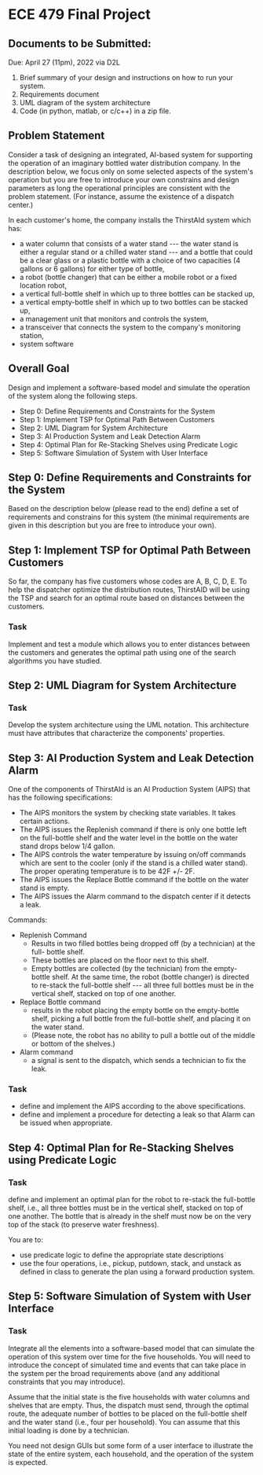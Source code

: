 # ECE 479 Final Project

## Documents to be Submitted:

Due: April 27 (11pm), 2022 via D2L
1. Brief summary of your design and instructions on how to run your system.
2. Requirements document
3. UML diagram of the system architecture
4. Code (in python, matlab, or c/c++) in a zip file.

## Problem Statement

Consider a task of designing an integrated, AI-based system for supporting the
operation of an imaginary bottled water distribution company. In the
description below, we focus only on some selected aspects of the system's
operation but you are free to introduce your own constrains and design
parameters as long the operational principles are consistent with the problem
statement. (For instance, assume the existence of a dispatch center.)

In each customer's home, the company installs the ThirstAId system which has:
* a water column that consists of a water stand --- the water stand is either a
    regular stand or a chilled water stand --- and a bottle that could be a
    clear glass or a plastic bottle with a choice of two capacities (4 gallons
    or 6 gallons) for either type of bottle,
* a robot (bottle changer) that can be either a mobile robot or a fixed
    location robot,
* a vertical full-bottle shelf in which up to three bottles can be stacked up,
* a vertical empty-bottle shelf in which up to two bottles can be stacked up,
* a management unit that monitors and controls the system,
* a transceiver that connects the system to the company's monitoring station,
* system software

## Overall Goal

Design and implement a software-based model and simulate the operation of the
system along the following steps.

* Step 0: Define Requirements and Constraints for the System
* Step 1: Implement TSP for Optimal Path Between Customers
* Step 2: UML Diagram for System Architecture
* Step 3: AI Production System and Leak Detection Alarm
* Step 4: Optimal Plan for Re-Stacking Shelves using Predicate Logic
* Step 5: Software Simulation of System with User Interface

## Step 0: Define Requirements and Constraints for the System

Based on the description below (please read to the end) define a set of
requirements and constrains for this system (the minimal requirements are given
in this description but you are free to introduce your own).

## Step 1: Implement TSP for Optimal Path Between Customers

So far, the company has five customers whose codes are A, B, C, D, E. To help
the dispatcher optimize the distribution routes, ThirstAID will be using the
TSP and search for an optimal route based on distances between the customers.

### Task

Implement and test a module which allows you to enter distances between the
customers and generates the optimal path using one of the search algorithms you
have studied.

## Step 2: UML Diagram for System Architecture

### Task

Develop the system architecture using the UML notation. This architecture must
have attributes that characterize the components' properties.

## Step 3: AI Production System and Leak Detection Alarm

One of the components of ThirstAId is an AI Production System (AIPS) that has
the following specifications:

* The AIPS monitors the system by checking state variables. It takes certain
    actions.
* The AIPS issues the Replenish command if there is only one bottle left on the
    full-bottle shelf and the water level in the bottle on the water stand
    drops below 1/4 gallon.
* The AIPS controls the water temperature by issuing on/off commands which are
    sent to the cooler (only if the stand is a chilled water stand). The proper
    operating temperature is to be 42F +/- 2F.
* The AIPS issues the Replace Bottle command if the bottle on the water stand
    is empty.
* The AIPS issues the Alarm command to the dispatch center if it detects a
    leak.

Commands:
* Replenish Command
    * Results in two filled bottles being dropped off (by a technician) at the
        full- bottle shelf.
    * These bottles are placed on the floor next to this shelf.
    * Empty bottles are collected (by the technician) from the empty-bottle
        shelf.  At the same time, the robot (bottle changer) is directed to
        re-stack the full-bottle shelf --- all three full bottles must be in
        the vertical shelf, stacked on top of one another.
* Replace Bottle command
    * results in the robot placing the empty bottle on the empty-bottle shelf,
        picking a full bottle from the full-bottle shelf, and placing it on the
        water stand.
    * (Please note, the robot has no ability to pull a bottle out of the middle
        or bottom of the shelves.)
* Alarm command
    * a signal is sent to the dispatch, which sends a technician to fix the
        leak.

### Task

* define and implement the AIPS according to the above specifications.
* define and implement a procedure for detecting a leak so that Alarm can be
    issued when appropriate.

## Step 4: Optimal Plan for Re-Stacking Shelves using Predicate Logic

### Task

define and implement an optimal plan for the robot to re-stack the full-bottle
shelf, i.e., all three bottles must be in the vertical shelf, stacked on top of
one another.  The bottle that is already in the shelf must now be on the very
top of the stack (to preserve water freshness).

You are to:
* use predicate logic to define the appropriate state descriptions
* use the four operations, i.e., pickup, putdown, stack, and unstack as defined
    in class to generate the plan using a forward production system.

## Step 5: Software Simulation of System with User Interface

### Task
Integrate all the elements into a software-based model that can simulate the
operation of this system over time for the five households. You will need to
introduce the concept of simulated time and events that can take place in the
system per the broad requirements above (and any additional constraints that
you may introduce).

Assume that the initial state is the five households with water columns and
shelves that are empty. Thus, the dispatch must send, through the optimal
route, the adequate number of bottles to be placed on the full-bottle shelf and
the water stand (i.e., four per household). You can assume that this initial
loading is done by a technician.

You need not design GUIs but some form of a user interface to illustrate the
state of the entire system, each household, and the operation of the system is
expected.
